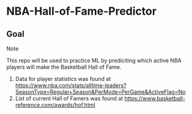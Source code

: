# NBA-Hall-of-Fame-Predictor
## Goal
>[!NOTE]
This repo will be used to practice ML by prediciting which active NBA players will make the Basketball Hall of Fame. 
1. Data for player statistics was found at https://www.nba.com/stats/alltime-leaders?SeasonType=Regular+Season&PerMode=PerGame&ActiveFlag=No
2. List of current Hall of Famers was found at https://www.basketball-reference.com/awards/hof.html

